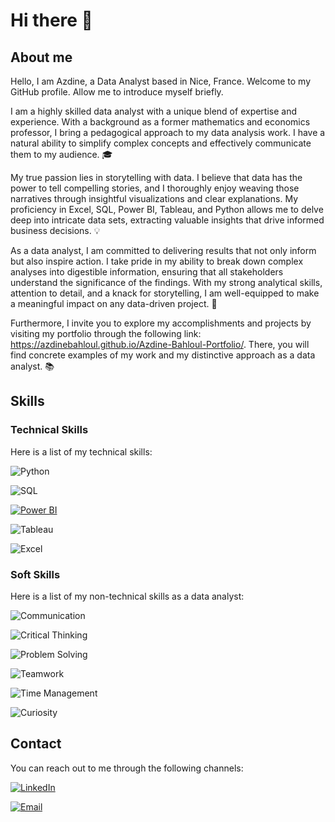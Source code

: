 # Hi there 👋
## About me 
Hello, I am Azdine, a Data Analyst based in Nice, France. Welcome to my GitHub profile. Allow me to introduce myself briefly.

I am a highly skilled data analyst with a unique blend of expertise and experience. With a background as a former mathematics and economics professor, I bring a pedagogical approach to my data analysis work. I have a natural ability to simplify complex concepts and effectively communicate them to my audience. 🎓

My true passion lies in storytelling with data. I believe that data has the power to tell compelling stories, and I thoroughly enjoy weaving those narratives through insightful visualizations and clear explanations. My proficiency in Excel, SQL, Power BI, Tableau, and Python allows me to delve deep into intricate data sets, extracting valuable insights that drive informed business decisions. 💡

As a data analyst, I am committed to delivering results that not only inform but also inspire action. I take pride in my ability to break down complex analyses into digestible information, ensuring that all stakeholders understand the significance of the findings. With my strong analytical skills, attention to detail, and a knack for storytelling, I am well-equipped to make a meaningful impact on any data-driven project. 🚀

Furthermore, I invite you to explore my accomplishments and projects by visiting my portfolio through the following link: https://azdinebahloul.github.io/Azdine-Bahloul-Portfolio/. There, you will find concrete examples of my work and my distinctive approach as a data analyst. 📚

## Skills
### Technical Skills

Here is a list of my technical skills:

  ![Python](https://img.shields.io/badge/-Python-blue?logo=python&logoColor=white&style=flat-square)

  ![SQL](https://img.shields.io/badge/-SQL-orange?logo=postgresql&logoColor=white&style=flat-square)

  [![Power BI](https://img.shields.io/badge/-Power%20BI-yellow?logo=powerbi&logoColor=white&style=flat-square)](https://powerbi.microsoft.com/)

  ![Tableau](https://img.shields.io/badge/-Tableau-blue?logo=tableau&logoColor=white&style=flat-square)

  ![Excel](https://img.shields.io/badge/-Excel-green?logo=microsoftexcel&logoColor=white&style=flat-square)

  ### Soft Skills

Here is a list of my non-technical skills as a data analyst:

  ![Communication](https://img.shields.io/badge/-Communication-brightgreen?style=flat-square)

  ![Critical Thinking](https://img.shields.io/badge/-Critical%20Thinking-orange?style=flat-square)

  ![Problem Solving](https://img.shields.io/badge/-Problem%20Solving-blueviolet?style=flat-square)

  ![Teamwork](https://img.shields.io/badge/-Teamwork-yellow?style=flat-square)

  ![Time Management](https://img.shields.io/badge/-Time%20Management-blue?style=flat-square)

  ![Curiosity](https://img.shields.io/badge/-Curiosity-purple?style=flat-square)


## Contact

You can reach out to me through the following channels:

  [![LinkedIn](https://img.shields.io/badge/-LinkedIn-blue?logo=linkedin&logoColor=white&style=flat-square)](https://www.linkedin.com/in/azdine-bahloul-604a641b3/)

  [![Email](https://img.shields.io/badge/-Email-red?logo=mail.ru&logoColor=white&style=flat-square)](mailto:azdinebahloul@yahoo.com)

